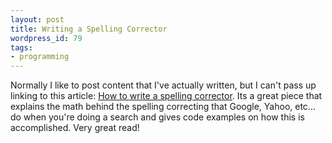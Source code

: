 ```yaml
---
layout: post
title: Writing a Spelling Corrector
wordpress_id: 79
tags:
- programming
---
```


Normally I like to post content that I've actually written, but I can't pass up linking to this article: [How to write a spelling corrector](http://www.norvig.com/spell-correct.html).  Its a great piece that explains the math behind the spelling correcting that Google, Yahoo, etc... do when you're doing a search and gives code examples on how this is accomplished.  Very great read!
